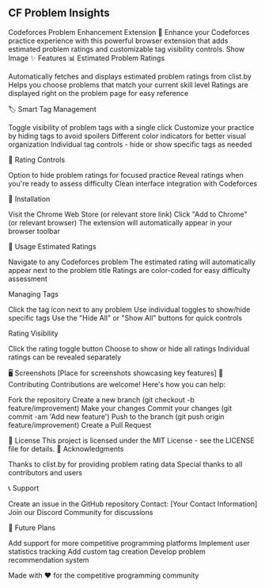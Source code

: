 ## CF Problem Insights

Codeforces Problem Enhancement Extension 🚀
Enhance your Codeforces practice experience with this powerful browser extension that adds estimated problem ratings and customizable tag visibility controls.
Show Image
✨ Features
📊 Estimated Problem Ratings

Automatically fetches and displays estimated problem ratings from clist.by
Helps you choose problems that match your current skill level
Ratings are displayed right on the problem page for easy reference

🏷️ Smart Tag Management

Toggle visibility of problem tags with a single click
Customize your practice by hiding tags to avoid spoilers
Different color indicators for better visual organization
Individual tag controls - hide or show specific tags as needed

🎯 Rating Controls

Option to hide problem ratings for focused practice
Reveal ratings when you're ready to assess difficulty
Clean interface integration with Codeforces

🚀 Installation

Visit the Chrome Web Store (or relevant store link)
Click "Add to Chrome" (or relevant browser)
The extension will automatically appear in your browser toolbar

🔧 Usage
Estimated Ratings

Navigate to any Codeforces problem
The estimated rating will automatically appear next to the problem title
Ratings are color-coded for easy difficulty assessment

Managing Tags

Click the tag icon next to any problem
Use individual toggles to show/hide specific tags
Use the "Hide All" or "Show All" buttons for quick controls

Rating Visibility

Click the rating toggle button
Choose to show or hide all ratings
Individual ratings can be revealed separately

🖥️ Screenshots
[Place for screenshots showcasing key features]
🤝 Contributing
Contributions are welcome! Here's how you can help:

Fork the repository
Create a new branch (git checkout -b feature/improvement)
Make your changes
Commit your changes (git commit -am 'Add new feature')
Push to the branch (git push origin feature/improvement)
Create a Pull Request

📝 License
This project is licensed under the MIT License - see the LICENSE file for details.
🙏 Acknowledgments

Thanks to clist.by for providing problem rating data
Special thanks to all contributors and users

📞 Support

Create an issue in the GitHub repository
Contact: [Your Contact Information]
Join our Discord Community for discussions

🚀 Future Plans

Add support for more competitive programming platforms
Implement user statistics tracking
Add custom tag creation
Develop problem recommendation system

Made with ❤️ for the competitive programming community
